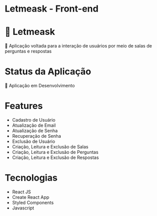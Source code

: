 # Letmeask - Front-end

# 🔗 Letmeask
<p>🚀 Aplicação voltada para a interação de usuários por meio de salas de perguntas e respostas</p>

# Status da Aplicação
<p>🚧 Aplicação em Desenvolvimento</p>

# Features
- Cadastro de Usuário
- Atualização de Email
- Atualização de Senha
- Recuperação de Senha
- Exclusão de Usuário
- Criação, Leitura e Exclusão de Salas
- Criação, Leitura e Exclusão de Perguntas
- Criação, Leitura e Exclusão de Respostas

# Tecnologias
- React JS
- Create React App
- Styled Components
- Javascript